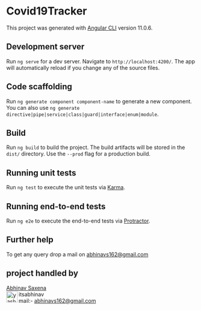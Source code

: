 # Covid19Tracker

This project was generated with [Angular CLI](https://github.com/angular/angular-cli) version 11.0.6.

## Development server

Run `ng serve` for a dev server. Navigate to `http://localhost:4200/`. The app will automatically reload if you change any of the source files.

## Code scaffolding

Run `ng generate component component-name` to generate a new component. You can also use `ng generate directive|pipe|service|class|guard|interface|enum|module`.

## Build

Run `ng build` to build the project. The build artifacts will be stored in the `dist/` directory. Use the `--prod` flag for a production build.

## Running unit tests

Run `ng test` to execute the unit tests via [Karma](https://karma-runner.github.io).

## Running end-to-end tests

Run `ng e2e` to execute the end-to-end tests via [Protractor](http://www.protractortest.org/).

## Further help

To get any query drop a mail on abhinavs162@gmail.com

## project handled by 
<a href="https://github.com/abhinavs97" rel="nofollow">Abhinav Saxena</a></br>
<img align="left" alt="yash1200 | Instagram" width="30px" src="https://camo.githubusercontent.com/84e9d5a7a17515440c3633ea1db744d356defc5d75641b844533a4254475845f/68747470733a2f2f696d6167652e666c617469636f6e2e636f6d2f69636f6e732f7376672f3137342f3137343835352e737667" data-canonical-src="https://image.flaticon.com/icons/svg/174/174855.svg" style="max-width:100%;">itsabhinav</br>
mail:- abhinavs162@gmail.com</br> 

